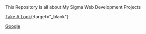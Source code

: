 This Repository is all about My Sigma Web Development Projects

[Take A Look](https://aashishkrpd.github.io/Sigma-Web-Development-Projects/){:target="_blank"}

<a href="https://google.com" target="_blank">Google</a>
